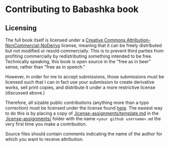 # Contributing to Babashka book

## Licensing

The full book itself is licensed under a [Creative Commons
Attribution-NonCommercial-NoDerivs](http://creativecommons.org/licenses/by-nc-nd/3.0/)
license, meaning that it can be freely distributed but not modified or resold
commercially. This is to prevent third parties from profiting commercially by
redistributing something intended to be free. Technically speaking, this book is
open source in the "free as in beer" sense, rather than "free as in speech."

However, in order for me to accept submissions, those submissions must be
licensed such that I can in fact use your submission to create derivative works,
sell print copies, and distribute it under a more restrictive license (discussed
above.)

Therefore, all sizable public contributions (anything more than a typo
correction) must be licensed under the license found
[here](.license-assignments/template.md). The easiest way to do this is by
placing a copy of
[.license-assignments/template.md](.license-assignments/template.md) in the
[.license-assignments/](.license-assignments) folder with the name `<your github
username>.md` the very first time you make a contribution.

Source files should contain comments indicating the name of the author for which
you want to receive attribution.
